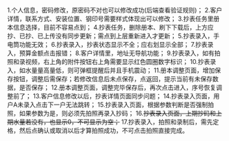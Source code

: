 1.个人信息，密码修改，原密码不对也可以修改成功(后端查看验证规则)；
2.客户详情，联系方式、安装位置、钢印号需要样式体现出可以修改；
3.抄表任务里册本信息选择，目前不容易点到；
4.抄表任务，删除册本、刷下下载后，上方应抄、已抄、已上传没有同步更新；需点到上层重新进入才更新；
5.抄表录入，手电筒功能无效；
6.抄表录入，抄表状态显示不全；应右划显示全部；
7.抄表录入，预算金额点击报错；
8.客户详情里，地址无导航功能；
9.抄表录入，如有拍照和录视频，右上角的附件按钮右上角需要显示红色圆圈数字标识；
10.抄表录入，如水量量高量低，则可弹框提醒后并且手机震动；
11.册本调整页面，增加保存按钮，调整后需保存；若修改信息后未点保存，点返回，提示当前有未保存数据，是否保存；
12.册本调整页面，调整完毕保存后，再次点击进入，序号恢复调整前了；
13.客户信息修改以后，抄表详情页面同步问题；
14.抄表录入页面，用户A未录入点击下一户无法跳转；
15.抄表录入页面，根据参数判断是否强制拍照，如果参数为是，则必须先拍照再录入抄码；
16.~~抄表录入页面，上期抄码和上期水量若没有，也显示0，不可显示为空；~~
17.抄表录入，拍照和录制后，需先定格，然后点确认或取消以后才算拍照成功，不可点击拍照直接完成。